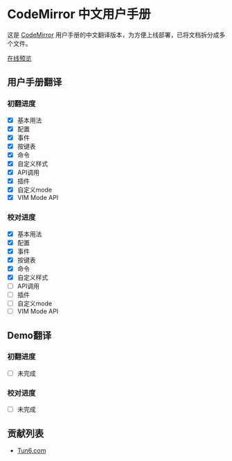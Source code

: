 # CodeMirror 中文用户手册

这是 [CodeMirror](https://github.com/codemirror/CodeMirror/blob/master/doc/manual.html) 用户手册的中文翻译版本，为方便上线部署，已将文档拆分成多个文件。

[在线预览](https://www.tun6.com/manual/codemirror/)

## 用户手册翻译

### 初翻进度

* [x] 基本用法
* [x] 配置
* [x] 事件
* [x] 按键表
* [x] 命令
* [x] 自定义样式
* [x] API调用
* [x] 插件
* [x] 自定义mode
* [x] VIM Mode API

### 校对进度

* [x] 基本用法
* [x] 配置
* [x] 事件
* [x] 按键表
* [x] 命令
* [x] 自定义样式
* [ ] API调用
* [ ] 插件
* [ ] 自定义mode
* [ ] VIM Mode API

## Demo翻译

### 初翻进度

* [ ] 未完成

### 校对进度

* [ ] 未完成

## 贡献列表

* [Tun6.com](https://github.com/tun6-com)
